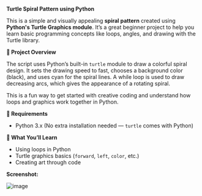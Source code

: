 **Turtle Spiral Pattern using Python**

This is a simple and visually appealing **spiral pattern** created using **Python's Turtle Graphics module**. It’s a great beginner project to help you learn basic programming concepts like loops, angles, and drawing with the Turtle library.

**📌 Project Overview**

The script uses Python’s built-in `turtle` module to draw a colorful spiral design. It sets the drawing speed to fast, chooses a background color (black), and uses cyan for the spiral lines. A while loop is used to draw decreasing arcs, which gives the appearance of a rotating spiral.

This is a fun way to get started with creative coding and understand how loops and graphics work together in Python.

**🧰 Requirements**

* Python 3.x (No extra installation needed — `turtle` comes with Python)

**📝 What You’ll Learn**

* Using loops in Python
* Turtle graphics basics (`forward`, `left`, `color`, etc.)
* Creating art through code

**Screenshot:**

![image](https://github.com/user-attachments/assets/c93e626f-9ecf-45e3-9952-d5446ad50bb0)
